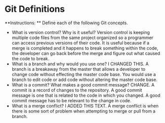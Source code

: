 # Git Definitions

**Instructions: ** Define each of the following Git concepts.

* What is version control?  Why is it useful?
Version control is keeping multiple code files from the same project organized so a programmer can access previous versions of their code. It is useful because if a merge is completed and it happens to break something within the code, the developer can go back before the merge and figure out what caused the code to break.
* What is a branch and why would you use one?
I CHANGED THIS. A branch is a breakaway from the master that allows a developer to change code without effecting the master code base. You would use a branch to edit code or add code without altering the master code base.
* What is a commit? What makes a good commit message?
CHANGE. A commit is a record of changes to the repository. A good commit message is one that is related to the code in which you changed. A good commit message has to be relevant to the change in code.
* What is a merge conflict?
I ADDED THIS TEXT. A merge conflict is when there is some sort of problem when attempting to merge or pull from a branch.